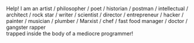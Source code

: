 Help! I am an artist / philosopher /
poet / historian / postman / intellectual
/ architect / rock star / writer / scientist
/ director / entrepreneur / hacker /
painter / musician / plumber / Marxist
/ chef / fast food manager / doctor / gangster rapper  
trapped inside the body of a mediocre programmer!
